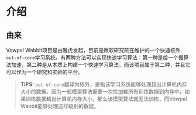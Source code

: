 # 介绍

## 由来
Vowpal Wabbit项目是由雅虎发起，目前是微软研究院在维护的一个快速核外`out-of-core`学习系统。有两种方法可以实现快速学习算法：第一种是给一个慢算法加速，第二种是从本质上构建一个快速学习算法。而该项目属于第二种，并且它可以作为一个研究和实验的平台。
> **TIPS:**
> `out-of-core`翻译为核外，是指该学习系统能够处理超出计算机内存大小的数据。因为一般模型算法需要一次性加载所有训练数据到内存中，如果训练数据超出计算机内存大小，那么该模型算法就无法训练，而Vowpal Wabbit能够处理这样级别的数据。


